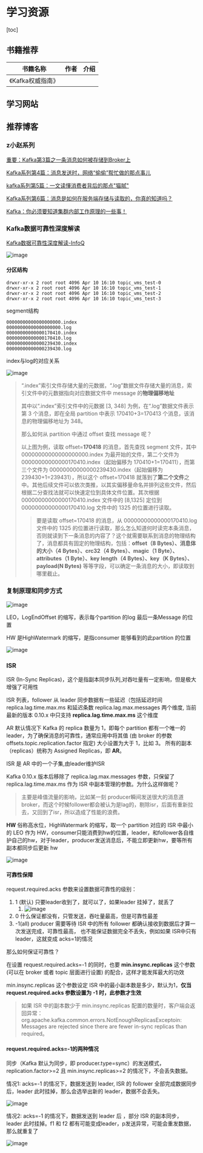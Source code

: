 

# 学习资源

[toc]

## 书籍推荐

| 书籍名称          | 作者 | 介绍 |
| ----------------- | ---- | ---- |
| 《Kafka权威指南》 |      |      |

## 学习网站



## 推荐博客

### z小赵系列

[重要：Kafka第3篇之一条消息如何被存储到Broker上](https://mp.weixin.qq.com/s/3bv9a1xYHn-9xgDOH1UyHg)

[Kafka系列第4篇：消息发送时，网络“偷偷”帮忙做的那点事儿](https://mp.weixin.qq.com/s/j9TiFmO63ekePxNk10mnww)

[kafka系列第5篇：一文读懂消费者背后的那点"猫腻"](https://mp.weixin.qq.com/s/OYnyq_5jFSzVQQTs30YLmg)

[Kafka系列第6篇：消息是如何在服务端存储与读取的，你真的知道吗？](https://mp.weixin.qq.com/s/OU6LwmSaRmzz2Xm0-Bb0sA)

[Kafka：你必须要知道集群内部工作原理的一些事！](https://mp.weixin.qq.com/s/WRYOf0NH99hWtH2tGx6TcA)



### Kafka数据可靠性深度解读

[Kafka数据可靠性深度解读-InfoQ](https://www.infoq.cn/article/depth-interpretation-of-kafka-data-reliability)

![image](https://static.lovedata.net/21-04-08-14d9c18012f76523cc5f63c31fe48074.png-wm)

#### 分区结构

```shell
drwxr-xr-x 2 root root 4096 Apr 10 16:10 topic_vms_test-0
drwxr-xr-x 2 root root 4096 Apr 10 16:10 topic_vms_test-1
drwxr-xr-x 2 root root 4096 Apr 10 16:10 topic_vms_test-2
drwxr-xr-x 2 root root 4096 Apr 10 16:10 topic_vms_test-3
```



segment结构

```shell
00000000000000000000.index
00000000000000000000.log
00000000000000170410.index
00000000000000170410.log
00000000000000239430.index
00000000000000239430.log
```



index与log的对应关系

![image](https://static.lovedata.net/21-04-08-c7dad78669048359df370a75f36a5e2c.png-wm)



> “.index”索引文件存储大量的元数据，“.log”数据文件存储大量的消息，索引文件中的元数据指向对应数据文件中 message 的**物理偏移地址**
>
> 其中以“.index”索引文件中的元数据 [3, 348] 为例，在“.log”数据文件表示第 3 个消息，即在全局 partition 中表示 170410+3=170413 个消息，该消息的物理偏移地址为 348。
>
> 那么如何从 partition 中通过 offset 查找 message 呢？
>
> 以上图为例，读取 offset=**170418** 的消息，首先查找 segment 文件，其中 00000000000000000000.index 为最开始的文件，第二个文件为 00000000000000170410.index（起始偏移为 170410+1=170411），而第三个文件为 00000000000000239430.index（起始偏移为 239430+1=239431），所以这个 offset=170418 就落到了**第二个文件**之中。其他后续文件可以依次类推，以其实偏移量命名并排列这些文件，然后根据二分查找法就可以快速定位到具体文件位置。其次根据 00000000000000170410.index 文件中的 [8,1325] 定位到 00000000000000170410.log 文件中的 1325 的位置进行读取。
>
> > 要是读取 offset=170418 的消息，从 00000000000000170410.log 文件中的 1325 的位置进行读取，那么怎么知道何时读完本条消息，否则就读到下一条消息的内容了？这个就需要联系到消息的物理结构了，消息都具有固定的物理结构，包括：**offset（8 Bytes）、消息体的大小（4 Bytes）、crc32（4 Bytes）、magic（1 Byte）、attributes（1 Byte）、key length（4 Bytes）、key（K Bytes）、payload(N Bytes)** 等等字段，可以确定一条消息的大小，即读取到哪里截止。



### 复制原理和同步方式

![image](https://static.lovedata.net/21-04-08-fbedd6c71a0cff1fc25994b4fd6fb712.png-wm)



LEO，LogEndOffset 的缩写，表示每个partition 的log 最后一条Message 的位置

HW 是HighWatermark 的缩写，是指consumer 能够看到的此partition 的位置



![image](https://static.lovedata.net/21-04-08-09881eb6cbe36944091358fddf161b25.png-wm)



### ISR

 ISR (In-Sync Replicas)，这个是指副本同步队列,对吞吐量有一定影响，但是极大增强了可用性

ISR 列表，follower 从 leader 同步数据有一些延迟（包括延迟时间 replica.lag.time.max.ms 和延迟条数 replica.lag.max.messages 两个维度, 当前最新的版本 0.10.x 中只支持 **replica.lag.time.max.ms** 这个维度

AR 默认情况下 Kafka 的 replica 数量为 1，即每个 partition 都有一个唯一的 leader，为了确保消息的可靠性，通常应用中将其值 (由 broker 的参数 offsets.topic.replication.factor 指定) 大小设置为大于 1，比如 3。 所有的副本（replicas）统称为 Assigned Replicas，即 **AR**。

ISR 是 AR 中的一个子集,由leader维护ISR



Kafka 0.10.x 版本后移除了 replica.lag.max.messages 参数，只保留了 replica.lag.time.max.ms 作为 ISR 中副本管理的参数。为什么这样做呢？

> 主要是峰值流量的影响，比如某一刻 producer瞬间发送很大的消息道broker，而这个时候follower都会被认为是lag的，剔除isr，后面有重新拉去，又回到了isr，所以造成了性能的浪费。

**HW** 俗称高水位，HighWatermark 的缩写，取一个 partition 对应的 ISR 中最小的 LEO 作为 HW，consumer只能消费到hw的位置，leader，和follower各自维护自己的hw，对于leader，producer发送消息后，不能立即更新hw，要等所有副本都同步后更新 hw



![image](https://static.lovedata.net/21-04-08-830fe2794365c6b564a42153581748e4.png-wm)







#### 可靠性保障

request.required.acks 参数来设置数据可靠性的级别：

1. 1 (默认) 只要leader收到了，就可以了，如果leader 挂掉了，就丢了
   1. ![image](https://static.lovedata.net/21-04-08-0a9e3f491d6c1451483201ee2c3c7990.png-wm)
2. 0 什么保证都没有，只管发送，吞吐量最高，但是可靠性最差
3. -1(all) producer 需要等待 ISR 中的所有 follower 都确认接收到数据后才算一次发送完成，可靠性最高， 也不能保证数据完全不丢失，例如如果 ISR中只有leader，这就变成 acks=1的情况

那么如何保证可靠性？

在设置 request.required.acks=-1 的同时，也要 **min.insync.replicas** 这个参数 (可以在 broker 或者 topic 层面进行设置) 的配合，这样才能发挥最大的功效

min.insync.replicas 这个参数设定 ISR 中的最小副本数是多少，默认为1，**仅当 request.required.acks 参数设置为 -1 时，此参数才生效**

> 如果 ISR 中的副本数少于 min.insync.replicas 配置的数量时，客户端会返回异常：org.apache.kafka.common.errors.NotEnoughReplicasExceptoin: Messages are rejected since there are fewer in-sync replicas than required。



#### request.required.acks=-1的两种情况

同步（Kafka 默认为同步，即 producer.type=sync）的发送模式，replication.factor>=2 且 min.insync.replicas>=2 的情况下，不会丢失数据。

情况1: acks=-1 的情况下，数据发送到 leader, ISR 的 follower 全部完成数据同步后，leader 此时挂掉，那么会选举出新的 leader，数据不会丢失。

![image](https://static.lovedata.net/21-04-08-7c33953e8132b872d307fc6de56d325f.png-wm)

情况2: acks=-1 的情况下，数据发送到 leader 后 ，部分 ISR 的副本同步，leader 此时挂掉。f1 和 f2 都有可能变成leader，p发送异常，可能会重发数据，那么就重复了

![image](https://static.lovedata.net/21-04-08-6bdc9ae18890a0bf5bbc913d0f126a42.png-wm)









